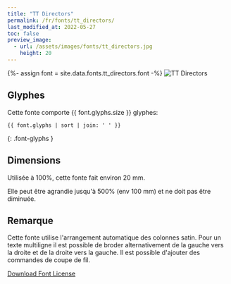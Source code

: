 ```yaml
---
title: "TT Directors"
permalink: /fr/fonts/tt_directors/
last_modified_at: 2022-05-27
toc: false
preview_image:
  - url: /assets/images/fonts/tt_directors.jpg
    height: 20
---
```

{%- assign font = site.data.fonts.tt_directors.font -%}
![TT Directors](/assets/images/fonts/tt_directors.jpg)

## Glyphes

Cette fonte comporte  {{ font.glyphs.size }} glyphes:

```
{{ font.glyphs | sort | join: ' ' }}
```
{: .font-glyphs }

## Dimensions

Utilisée à 100%, cette fonte fait environ 20 mm.

Elle peut être agrandie jusqu'à 500% (env 100 mm) et ne doit pas être diminuée.

## Remarque
Cette fonte utilise l'arrangement automatique des colonnes satin. 
Pour un texte multiligne il est possible de broder alternativement de la gauche vers la droite  et de la droite vers la gauche.
Il est possible d'ajouter des commandes de coupe de fil.

	


[Download Font License](https://github.com/inkstitch/inkstitch/tree/main/fonts/tt_directors/LICENSE)
